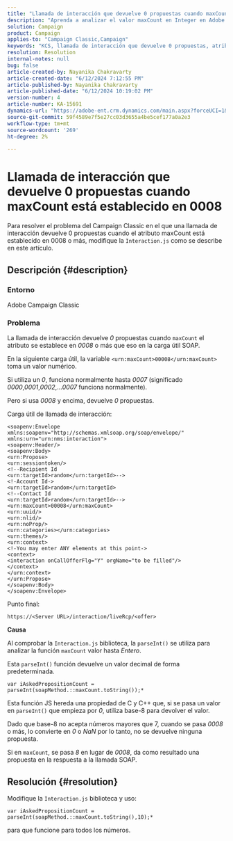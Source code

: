 ```yaml
---
title: "Llamada de interacción que devuelve 0 propuestas cuando maxCount está establecido en 0008"
description: "Aprenda a analizar el valor maxCount en Integer en Adobe Campaign Classic cuando el atributo maxCount está establecido en 0008 o más."
solution: Campaign
product: Campaign
applies-to: "Campaign Classic,Campaign"
keywords: "KCS, llamada de interacción que devuelve 0 propuestas, atributo maxCount, 0008, carga útil SOAP, Adobe Campaign, Adobe Campaign Classic"
resolution: Resolution
internal-notes: null
bug: false
article-created-by: Nayanika Chakravarty
article-created-date: "6/12/2024 7:12:55 PM"
article-published-by: Nayanika Chakravarty
article-published-date: "6/12/2024 10:19:02 PM"
version-number: 4
article-number: KA-15691
dynamics-url: "https://adobe-ent.crm.dynamics.com/main.aspx?forceUCI=1&pagetype=entityrecord&etn=knowledgearticle&id=6cc562c3-ef28-ef11-840a-000d3a3764e0"
source-git-commit: 59f4589e7f5e27cc03d3655a4be5cef177a0a2e3
workflow-type: tm+mt
source-wordcount: '269'
ht-degree: 2%

---
```


# Llamada de interacción que devuelve 0 propuestas cuando maxCount está establecido en 0008


Para resolver el problema del Campaign Classic en el que una llamada de interacción devuelve 0 propuestas cuando el atributo maxCount está establecido en 0008 o más, modifique la `Interaction.js` como se describe en este artículo.

## Descripción {#description}


### Entorno

Adobe Campaign Classic

### Problema

La llamada de interacción devuelve *0* propuestas cuando `maxCount` el atributo se establece en *0008* o más que eso en la carga útil SOAP.

En la siguiente carga útil, la variable `<urn:maxCount>00008</urn:maxCount>` toma un valor numérico.

Si utiliza un *0*, funciona normalmente hasta *0007* (significado *0000*,*0001*,*0002*,...*0007* funciona normalmente).

Pero si usa *0008* y encima, devuelve *0* propuestas.

Carga útil de llamada de interacción:


```
<soapenv:Envelope xmlns:soapenv="http://schemas.xmlsoap.org/soap/envelope/" xmlns:urn="urn:nms:interaction">
<soapenv:Header/>
<soapenv:Body>
<urn:Propose>
<urn:sessiontoken/>
<!--Recipient Id
<urn:targetId>random</urn:targetId>-->
<!-Account Id->
<urn:targetId>random</urn:targetId>
<!--Contact Id
<urn:targetId>random</urn:targetId>-->
<urn:maxCount>00008</urn:maxCount>
<urn:uuid/>
<urn:nlid/>
<urn:noProp/>
<urn:categories></urn:categories>
<urn:themes/>
<urn:context>
<!-You may enter ANY elements at this point->
<context>
<interaction onCallOfferFlg="Y" orgName="to be filled"/>
</context>
</urn:context>
</urn:Propose>
</soapenv:Body>
</soapenv:Envelope>
```


Punto final:

`https://<Server URL>/interaction/liveRcp/<offer>`

<b>Causa</b>

Al comprobar la `Interaction.js` biblioteca, la `parseInt()` se utiliza para analizar la función `maxCount` valor hasta *Entero*.

Esta `parseInt()` función devuelve un valor decimal de forma predeterminada.


```
var iAskedPropositionCount = parseInt(soapMethod.::maxCount.toString());*
```


Esta función JS hereda una propiedad de C y C++ que, si se pasa un valor en `parseInt()` que empieza por *0*, utiliza base-8 para devolver el valor.

Dado que base-8 no acepta números mayores que 7, cuando se pasa *0008* o más, lo convierte en *0* o *NaN* por lo tanto, no se devuelve ninguna propuesta.

Si en `maxCount`, se pasa *8* en lugar de *0008*, da como resultado una propuesta en la respuesta a la llamada SOAP.


## Resolución {#resolution}


Modifique la `Interaction.js` biblioteca y uso:


```
var iAskedPropositionCount = parseInt(soapMethod.::maxCount.toString(),10);*
```


para que funcione para todos los números.
